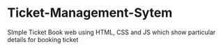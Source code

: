 # Ticket-Management-Sytem
SImple Ticket Book web using HTML, CSS and JS which show particular details for booking ticket
